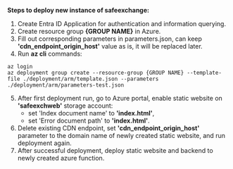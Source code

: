**Steps to deploy new instance of safeexchange:**

1. Create Entra ID Application for authentication and information querying.
2. Create resource group **{GROUP NAME}** in Azure.
3. Fill out corresponding parameters in parameters.json, can keep **'cdn_endpoint_origin_host'** value as is, it will be replaced later.
4. Run **az cli** commands:

```
az login
az deployment group create --resource-group {GROUP NAME} --template-file ./deployment/arm/template.json --parameters ./deployment/arm/parameters-test.json
```
5. After first deployment run, go to Azure portal, enable static website on **'safeexchweb'** storage account:
    * set 'Index document name' to **'index.html'**,
    * set 'Error document path' to **'index.html'**.
6. Delete existing CDN endpoint, set **'cdn_endpoint_origin_host'** parameter to the domain name of newly created static website, and run deployment again.
7. After successful deployment, deploy static website and backend to newly created azure function.
